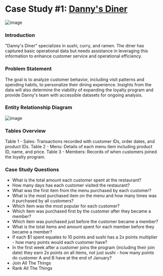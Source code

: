 # **Case Study #1: [Danny's Diner](https://8weeksqlchallenge.com/case-study-1/)**
![image](https://github.com/janhavi97/8-Week-SQL-Challenge/assets/30179560/8c10f66f-62c7-4ef9-84e5-62104d1d5744)

### **Introduction**
"Danny's Diner" specializes in sushi, curry, and ramen. The diner has captured basic operational data but needs assistance in leveraging this information to enhance customer service and operational efficiency.

### **Problem Statement**
The goal is to analyze customer behavior, including visit patterns and spending habits, to personalize their dining experience. Insights from the data will also determine the viability of expanding the loyalty program and provide Danny's team with accessible datasets for ongoing analysis.

### **Entity Relationship Diagram**
![image](https://github.com/janhavi97/8-Week-SQL-Challenge/assets/30179560/c0642090-69a8-472c-a4bc-82d1e3a34269)

### **Tables Overview**
Table 1 - Sales: Transactions recorded with customer IDs, order dates, and product IDs.
Table 2 - Menu: Details of each menu item including product ID, name, and price.
Table 3 - Members: Records of when customers joined the loyalty program.


### **Case Study Questions**
- What is the total amount each customer spent at the restaurant?
- How many days has each customer visited the restaurant?
- What was the first item from the menu purchased by each customer?
- What is the most purchased item on the menu and how many times was it purchased by all customers?
- Which item was the most popular for each customer?
- Which item was purchased first by the customer after they became a member?
- Which item was purchased just before the customer became a member?
- What is the total items and amount spent for each member before they became a member?
- If each $1 spent equates to 10 points and sushi has a 2x points multiplier - how many points would each customer have?
- In the first week after a customer joins the program (including their join date) they earn 2x points on all items, not just sushi - how many points do customer A and B have at the end of January?
- Join All The Things
- Rank All The Things
